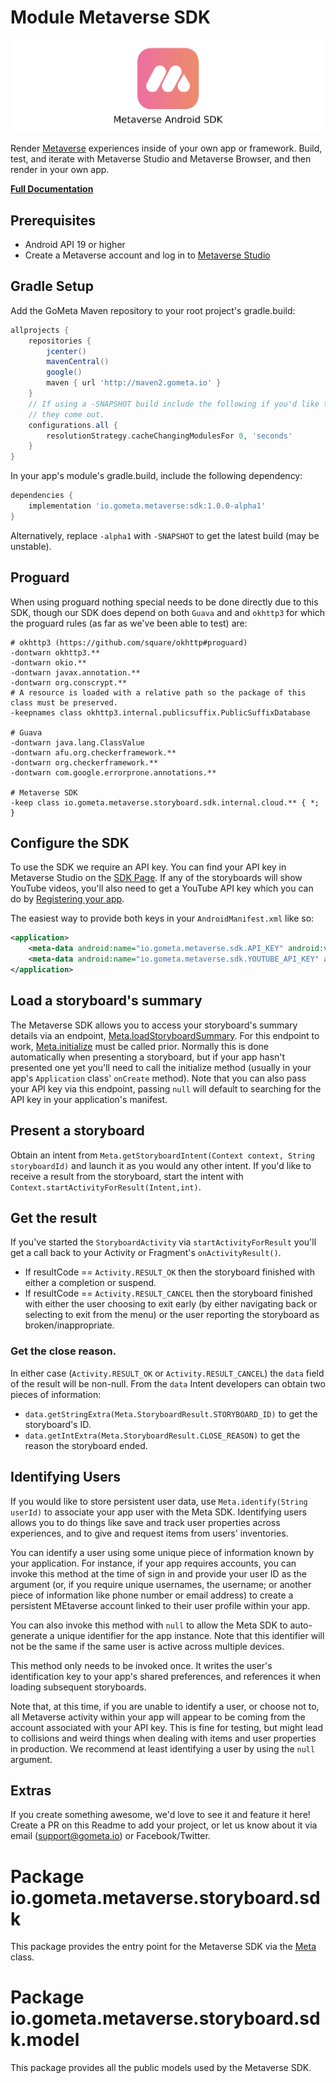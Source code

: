 # Module Metaverse SDK

![Meta Android SDK](logo.png?taw=true "Meta Android SDK")

Render [Metaverse](https://gometa.io) experiences inside of your own app or framework. Build, test,
and iterate with Metaverse Studio  and Metaverse Browser, and then render in your own app.

[**Full Documentation**](https://gometa.github.io/meta-android-sdk/io.gometa.metaverse.storyboard.sdk/-meta/index.html)

## Prerequisites

- Android API 19 or higher
- Create a Metaverse account and log in to [Metaverse Studio](https://studio.gometa.io)

## Gradle Setup

Add the GoMeta Maven repository to your root project's gradle.build:

```groovy
allprojects {
    repositories {
        jcenter()
        mavenCentral()
        google()
        maven { url 'http://maven2.gometa.io' }
    }
    // If using a -SNAPSHOT build include the following if you'd like to get new builds as soon as
    // they come out.
    configurations.all {
        resolutionStrategy.cacheChangingModulesFor 0, 'seconds'
    }
}
```

In your app's module's gradle.build, include the following dependency:

```groovy
dependencies {
    implementation 'io.gometa.metaverse:sdk:1.0.0-alpha1'
}
```

Alternatively, replace `-alpha1` with `-SNAPSHOT` to get the latest build (may be unstable).

## Proguard

When using proguard nothing special needs to be done directly due to this SDK, though our SDK does
depend on both `Guava` and and `okhttp3` for which the proguard rules (as far as we've been able to
test) are:
 
 ```proguard
# okhttp3 (https://github.com/square/okhttp#proguard)
-dontwarn okhttp3.**
-dontwarn okio.**
-dontwarn javax.annotation.**
-dontwarn org.conscrypt.**
# A resource is loaded with a relative path so the package of this class must be preserved.
-keepnames class okhttp3.internal.publicsuffix.PublicSuffixDatabase

# Guava
-dontwarn java.lang.ClassValue
-dontwarn afu.org.checkerframework.**
-dontwarn org.checkerframework.**
-dontwarn com.google.errorprone.annotations.**

# Metaverse SDK
-keep class io.gometa.metaverse.storyboard.sdk.internal.cloud.** { *; }
```

## Configure the SDK

To use the SDK we require an API key. You can find your API key in Metaverse Studio on the
[SDK Page](https://studio.gometa.io/sdk/keys). If any of the storyboards will show YouTube videos,
you'll also need to get a YouTube API key which you can do by
[Registering your app](https://developers.google.com/youtube/android/player/register).

The easiest way to provide both keys in your `AndroidManifest.xml` like so:

```xml
<application>
    <meta-data android:name="io.gometa.metaverse.sdk.API_KEY" android:value="my_api_key"/>
    <meta-data android:name="io.gometa.metaverse.sdk.YOUTUBE_API_KEY" android:value="my_youtube_api_key"/>
</application>
```

## Load a storyboard's summary

The Metaverse SDK allows you to access your storyboard's summary details via an endpoint,
[Meta.loadStoryboardSummary](https://gometa.github.io/meta-android-sdk/io.gometa.metaverse.storyboard.sdk/-meta/load-storyboard-summary.html).
For this endpoint to work, [Meta.initialize](https://gometa.github.io/meta-android-sdk/io.gometa.metaverse.storyboard.sdk/-meta/initialize.html)
must be called prior. Normally this is done automatically when presenting a storyboard, but if your
app hasn't presented one yet you'll need to call the initialize method (usually in your app's
`Application` class' `onCreate` method). Note that you can also pass your API key via this endpoint,
passing `null` will default to searching for the API key in your application's manifest.

## Present a storyboard

Obtain an intent from `Meta.getStoryboardIntent(Context context, String storyboardId)` and launch it
as you would any other intent. If you'd like to receive a result from the storyboard, start the
intent with `Context.startActivityForResult(Intent,int)`.

## Get the result

If you've started the `StoryboardActivity` via `startActivityForResult` you'll get a call back to
your Activity or Fragment's `onActivityResult()`.
- If resultCode == `Activity.RESULT_OK` then the storyboard finished with either a completion or
suspend.
- If resultCode == `Activity.RESULT_CANCEL` then the storyboard finished with either the user
choosing to exit early (by either navigating back or selecting to exit from the menu) or the user
reporting the storyboard as broken/inappropriate.
 
 ### Get the close reason.
 
 In either case (`Activity.RESULT_OK` or `Activity.RESULT_CANCEL`) the `data` field of the result
 will be non-null. From the `data` Intent developers can obtain two pieces of information:
 - `data.getStringExtra(Meta.StoryboardResult.STORYBOARD_ID)` to get the storyboard's ID.
 - `data.getIntExtra(Meta.StoryboardResult.CLOSE_REASON)` to get the reason the storyboard ended.

## Identifying Users
If you would like to store persistent user data, use `Meta.identify(String userId)` to associate 
your app user with the Meta SDK. Identifying users allows you to do things like save and track user
properties across experiences, and to give and request items from users' inventories.

You can identify a user using some unique piece of information known by your application. For
instance, if your app requires accounts, you can invoke this method at the time of sign in and
provide your user ID as the argument (or, if you require unique usernames, the username; or another
piece of information like phone number or email address) to create a persistent MEtaverse account
linked to their user profile within your app.

You can also invoke this method with `null` to allow the Meta SDK to auto-generate a unique
identifier for the app instance. Note that this identifier will not be the same if the same user is
active across multiple devices.

This method only needs to be invoked once. It writes the user's identification key to your app's
shared preferences, and references it when loading subsequent storyboards.

Note that, at this time, if you are unable to identify a user, or choose not to, all Metaverse
activity within your app will appear to be coming from the account associated with your API key.
This is fine for testing, but might lead to collisions and weird things when dealing with items and
user properties in production. We recommend at least identifying a user by using the `null`
argument.

## Extras
If you create something awesome, we'd love to see it and feature it here! Create a PR on this Readme
to add your project, or let us know about it via email (support@gometa.io) or Facebook/Twitter.

# Package io.gometa.metaverse.storyboard.sdk
This package provides the entry point for the Metaverse SDK via the [Meta](https://gometa.github.io/meta-android-sdk/io.gometa.metaverse.storyboard.sdk/-meta/index.html) class.

# Package io.gometa.metaverse.storyboard.sdk.model
This package provides all the public models used by the Metaverse SDK.